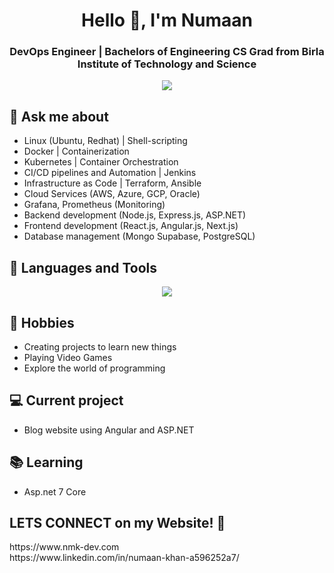 <h1 align="center">Hello 👋, I'm Numaan</h1>
<h3 align="center">DevOps Engineer | Bachelors of Engineering CS Grad from Birla Institute of Technology and Science </h3>

<p align="center">
  <img src="https://user-images.githubusercontent.com/74038190/225813708-98b745f2-7d22-48cf-9150-083f1b00d6c9.gif">
</p>


## 💬 Ask me about
- Linux (Ubuntu, Redhat) | Shell-scripting
- Docker | Containerization
- Kubernetes | Container Orchestration
- CI/CD pipelines and Automation | Jenkins
- Infrastructure as Code | Terraform, Ansible
- Cloud Services (AWS, Azure, GCP, Oracle)
- Grafana, Prometheus (Monitoring)
- Backend development (Node.js, Express.js, ASP.NET)
- Frontend development (React.js, Angular.js, Next.js)
- Database management (Mongo Supabase, PostgreSQL)


## 🔧 Languages and Tools
<p align="center">
  <a href="https://skillicons.dev">
    <img src="https://skillicons.dev/icons?i=git,kubernetes,docker,terraform,typescript,nextjs,angular,azure,gcp,terraform,ansible,java,javascript,react,c,aws,jenkins,mysql,linux,grafana,prometheus,py,bootstrap,html,css,pug,mongodb,bash,nodejs,oracle,helm,argocd" />
  </a>
</p>

## 📅 Hobbies
- Creating projects to learn new things
- Playing Video Games
- Explore the world of programming

## 💻 Current project
- Blog website using Angular and ASP.NET

## 📚 Learning

- Asp.net 7 Core

<h2>LETS CONNECT on my Website! 👋</h2>
  https://www.nmk-dev.com
   <br>
  https://www.linkedin.com/in/numaan-khan-a596252a7/

<!-- <div id = "some_issues">
  <p>It is a little list of problems you can face while implementing this kind of stuff</p>
  <ul id = "problem_list">
    <li>
      Github tend to cache anonymized URL, so you should visit this link if you have problem with image cache.
      https://docs.github.com/es/github/authenticating-to-github/about-anonymized-image-urls
    </li>
    <li>
      When you wrap your HTML in SVG/foreignObject maybe nothing show up. You can solve this issue visiting this link.
      https://stackoverflow.com/questions/13848039/svg-foreignobject-contents-do-not-display-unless-plain-text
    </li>
  </ul>
</div> -->

<!--
**iamnmk/iamnmk** is a ✨ _special_ ✨ repository because its `README.md` (this file) appears on your GitHub profile.

Here are some ideas to get you started:

- 🔭 I’m currently working on ...
- 🌱 I’m currently learning ...
- 👯 I’m looking to collaborate on ...
- 🤔 I’m looking for help with ...
- 💬 Ask me about ...
- 📫 How to reach me: ...
- 😄 Pronouns: ...
- ⚡ Fun fact: ...
-->
